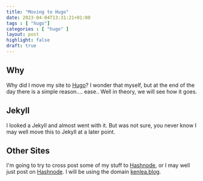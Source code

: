 ```yaml
---
title: "Moving to Hugo"
date: 2023-04-04T13:31:21+01:00
tags : [ "hugo"]
categories : [ "hugo" ]
layout: post
highlight: false
draft: true
---
```


## Why
Why did I move my site to [Hugo](https://gohugo.io/)? I wonder that myself, but at the end of the day there is a simple reason.... ease.. Well in theory, we will see how it goes.

## Jekyll
I looked a Jekyll and almost went with it. But was not sure, you never know I may well move this to Jekyll at a later point.

## Other Sites

I'm going to try to cross post some of my stuff to [Hashnode](https://hashnode.com), or I may well just post on [Hashnode](https://tanzy.hashnode.dev). I will be using the domain [kenlea.blog](https://www.kenlea.blog).
